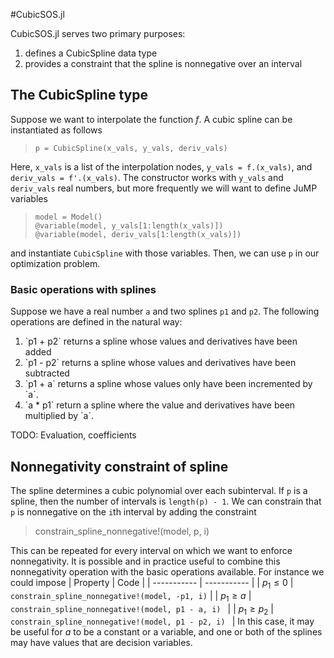 #CubicSOS.jl

CubicSOS.jl serves two primary purposes:
<ol>
<li> defines a CubicSpline data type
<li> provides a constraint that the spline is nonnegative over an interval
</ol>

## The CubicSpline type
Suppose we want to interpolate the function $f$. A cubic spline can be instantiated as follows

> `p = CubicSpline(x_vals, y_vals, deriv_vals)`

Here, `x_vals` is a list of the interpolation nodes, `y_vals = f.(x_vals)`, and
`deriv_vals = f'.(x_vals)`. The constructor works with `y_vals` and `deriv_vals` real numbers, but
more frequently we will want to define JuMP variables

> `model = Model()`<br>
> `@variable(model, y_vals[1:length(x_vals)])`<br>
> `@variable(model, deriv_vals[1:length(x_vals)])`

and instantiate `CubicSpline` with those variables. Then, we can use `p` in our optimization problem.

### Basic operations with splines

Suppose we have a real number `a` and two splines `p1` and `p2`. The following operations are defined in the
natural way:
<ol>
<li> `p1 + p2` returns a spline whose values and derivatives have been added
<li> `p1 - p2` returns a spline whose values and derivatives have been subtracted
<li> `p1 + a` returns a spline whose values only have been incremented by `a`.
<li> `a * p1` return a spline where the value and derivatives have been multiplied by `a`.
</ol>

TODO: Evaluation, coefficients

## Nonnegativity constraint of spline
The spline determines a cubic polynomial over each subinterval. If `p` is a spline, then
the number of intervals is `length(p) - 1`. We can constrain that `p` is nonnegative
on the `i`th interval by adding the constraint
> constrain_spline_nonnegative!(model, p, i)

This can be repeated for every interval on which we want to enforce nonnegativity.
It is possible and in practice useful to combine this nonnegativity operation with the
basic operations available. For instance we could impose
| Property      | Code |
| ----------- | ----------- |
| $p_1 \leq 0$  | `constrain_spline_nonnegative!(model, -p1, i)`       |
| $p_1 \geq a$  | `constrain_spline_nonnegative!(model, p1 - a, i) `        |
| $p_1 \geq p_2$      | `constrain_spline_nonnegative!(model, p1 - p2, i) `      |
In this case, it may be useful for $a$ to be a constant or a variable, and one or both of the
splines may have values that are decision variables.
